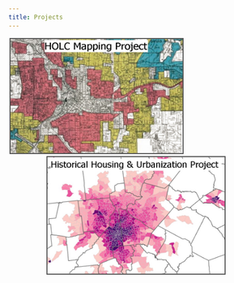 ```yaml
---
title: Projects
---
```



<p style="text-align: center">
  <a href="https://snmarkley1.github.io/Projects/HOLC/">
    <img src="/Projects/HOLC_tile.jpg" 
         width="340" 
         height="225" 
         title="HOLC Mapping Project" 
         style="border:2px solid #555;margin:2px;float:left;" />
  </a>
  <a href="https://snmarkley1.github.io/Projects/HistHU/">
    <img src="/Projects/HHUUD_tile.jpg" 
         width="350" 
         height="230" 
         title="Historical Housing Unit Project" 
         style="border:2px solid #555;margin:2px;clear:both" />
  </a>
</p>





